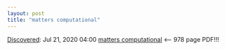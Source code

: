 ```yaml
---
layout: post
title: "matters computational"
---
```

[Discovered](http://rolandtanglao.com/2020/07/29/p1-blogthis-checkvist-list-links-to-blog/): Jul 21, 2020 04:00 [matters computational](https://www.jjj.de/fxt/fxtbook.pdf) <-- 978 page PDF!!!
